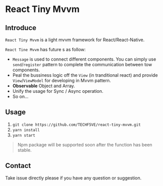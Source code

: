 # React Tiny Mvvm
## Introduce

`React Tiny Mvvm` is a light mvvm framework for React/React-Native.

`React Tine Mvvm` has future s as follow:

- `Message` is used to connect different components. You can simply use  `send`/`register` pattern to complete the communication between tow components.
- Peal the bussiness logic off the `View` (in tranditional react) and provide  `View`/`ViewModel` for developing in Mvvm pattern.
- **Observable** Object and Array.
- Unify the usage for Sync / Async operation.
- So on...

## Usage

1. `git clone https://github.com/TECHF5VE/react-tiny-mvvm.git`
2. `yarn install`
3. `yarn start`

> Npm package will be supported soon after the function has been stable.

## Contact

Take issue directly please if you have any question or suggestion.